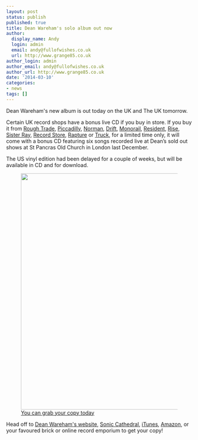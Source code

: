 ```yaml
---
layout: post
status: publish
published: true
title: Dean Wareham's solo album out now
author:
  display_name: Andy
  login: admin
  email: andy@fullofwishes.co.uk
  url: http://www.grange85.co.uk
author_login: admin
author_email: andy@fullofwishes.co.uk
author_url: http://www.grange85.co.uk
date: '2014-03-10'
categories:
- news
tags: []
---
```

<p>Dean Wareham's new album is out today on the UK and The UK tomorrow.</p>
<p>Certain UK record shops have a bonus live CD if you buy in store. If you buy it from <a href="http://roughtrade.com/albums/80242" target="_blank">Rough Trade</a>, <a href="http://www.piccadillyrecords.com/prod/DeanWareham-DeanWarehamBonusDiscEdition-SonicCathedral-95431.html" target="_blank">Piccadilly</a>, <a href="http://www.normanrecords.com/records/145638-dean-wareham-dean-wareham-" target="_blank">Norman</a>, <a href="http://thedriftrecordshop.net/collections/frontpage/products/dean-wareham-dean-wareham" target="_blank">Drift</a>, <a href="http://www.monorailmusic.com/" target="_blank">Monorail</a>, <a href="http://www.resident-music.com/productdetails&product_id=28966" target="_blank">Resident</a>, <a href="http://www.rise-music.co.uk/browse/search/dean+wareham/item/254827/Dean-Wareham-Dean-Wareham.html" target="_blank">Rise</a>, <a href="http://www.sisterray.co.uk/" target="_blank">Sister Ray</a>, <a href="http://www.recordstore.co.uk/recordstore/recordstore/Dean-Wareham-Signed-Artcard/36QV0000000" target="_blank">Record Store</a>, <a href="http://rapturewitney.co.uk/" target="_blank">Rapture</a> or <a href="http://truckmusicstore.co.uk/" target="_blank">Truck</a>, for a limited time only, it will come with a bonus CD featuring six songs recorded live at Dean’s sold out shows at St Pancras Old Church in London last December.</p>
<p>The US vinyl edition had been delayed for a couple of weeks, but will be available in CD and for download.</p>
<p><figure class="caption aligncenter" width="640"><img alt="" src="https://media.fullofwishes.co.uk/05-dean_wareham/pictures/sonic-cathedral-scr075-ira.jpg" width="640" height="640" /><figcaption class="caption-text"> <a href="http://instagram.com/p/kcQU6mlYYX/#">You can grab your copy today</a></figcaption></figure>
<p>Head off to <a href="http://elevenspot.11spot.com/deanwareham/dean-wareham-dean-wareham-pre-order-3-11.html">Dean Wareham's website</a>, <a href="http://soniccathedral.bigcartel.com/artist/dean-wareham">Sonic Cathedral</a>, <a href="https://itunes.apple.com/us/album/dean-wareham-bonus-track-version/id787486934?ls=1">iTunes</a>, <a href="http://www.amazon.com/gp/product/B00IB2RRE6?ie=UTF8&camp=213733&creative=393177&creativeASIN=B00IB2RRE6&linkCode=shr&tag=aheadfullofwi-20&=dmusic&qid=1393870239&sr=1-1&keywords=Dean+Wareham">Amazon</a>, or your favoured brick or online record emporium to get your copy!</p>
